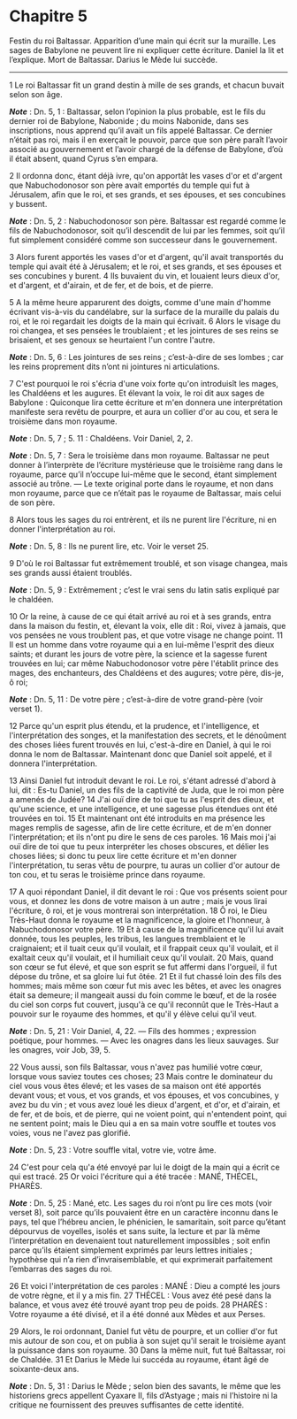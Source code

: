 # Chapitre 5

Festin du roi Baltassar.
Apparition d’une main qui écrit sur la muraille.
Les sages de Babylone ne peuvent lire ni expliquer cette écriture.
Daniel la lit et l’explique.
Mort de Baltassar.
Darius le Mède lui succède.

***

1 Le roi Baltassar fit un grand destin à mille de ses grands, et chacun buvait selon son âge.

***Note*** :  Dn. 5, 1 : Baltassar, selon l’opinion la plus probable, est le fils du dernier roi de Babylone, Nabonide ; du moins Nabonide, dans ses inscriptions, nous apprend qu’il avait un fils appelé Baltassar. Ce dernier n’était pas roi, mais il en exerçait le pouvoir, parce que son père paraît l’avoir associé au gouvernement et l’avoir chargé de la défense de Babylone, d’où il était absent, quand Cyrus s’en empara.

2 Il ordonna donc, étant déjà ivre, qu'on apportât les vases d'or et d'argent que Nabuchodonosor son père avait emportés du temple qui fut à Jérusalem, afin que le roi, et ses grands, et ses épouses, et ses concubines y bussent.

***Note*** :  Dn. 5, 2 : Nabuchodonosor son père. Baltassar est regardé comme le fils de Nabuchodonosor, soit qu’il descendit de lui par les femmes, soit qu’il fut simplement considéré comme son successeur dans le gouvernement.

3 Alors furent apportés les vases d'or et d'argent, qu'il avait transportés du temple qui avait été à Jérusalem; et le roi, et ses grands, et ses épouses et ses concubines y burent. 4 Ils buvaient du vin, et louaient leurs dieux d'or, et d'argent, et d'airain, et de fer, et de bois, et de pierre.


5 A la même heure apparurent des doigts, comme d'une main d'homme écrivant vis-à-vis du candélabre, sur la surface de la muraille du palais du roi, et le roi regardait les doigts de la main qui écrivait. 6 Alors le visage du roi changea, et ses pensées le troublaient ; et les jointures de ses reins se brisaient, et ses genoux se heurtaient l'un contre l'autre.

***Note*** :  Dn. 5, 6 : Les jointures de ses reins ; c’est-à-dire de ses lombes ; car les reins proprement dits n’ont ni jointures ni articulations.

7 C'est pourquoi le roi s'écria d'une voix forte qu'on introduisît les mages, les Chaldéens et les augures. Et élevant la voix, le roi dit aux sages de Babylone : Quiconque lira cette écriture et m'en donnera une interprétation manifeste sera revêtu de pourpre, et aura un collier d'or au cou, et sera le troisième dans mon royaume.

***Note*** :  Dn. 5, 7 ; 5. 11 : Chaldéens. Voir Daniel, 2, 2.

***Note*** :  Dn. 5, 7 : Sera le troisième dans mon royaume. Baltassar ne peut donner à l’interprète de l’écriture mystérieuse que le troisième rang dans le royaume, parce qu’il n’occupe lui-même que le second, étant simplement associé au trône. ― Le texte original porte dans le royaume, et non dans mon royaume, parce que ce n’était pas le royaume de Baltassar, mais celui de son père.

8 Alors tous les sages du roi entrèrent, et ils ne purent lire l'écriture, ni en donner l'interprétation au roi.

***Note*** :  Dn. 5, 8 : Ils ne purent lire, etc. Voir le verset 25.

9 D'où le roi Baltassar fut extrêmement troublé, et son visage changea, mais ses grands aussi étaient troublés.

***Note*** :  Dn. 5, 9 : Extrêmement ; c’est le vrai sens du latin satis expliqué par le chaldéen.

10 Or la reine, à cause de ce qui était arrivé au roi et à ses grands, entra dans la maison du festin, et, élevant la voix, elle dit : Roi, vivez à jamais, que vos pensées ne vous troublent pas, et que votre visage ne change point. 11 Il est un homme dans votre royaume qui a en lui-même l'esprit des dieux saints; et durant les jours de votre père, la science et la sagesse furent trouvées en lui; car même Nabuchodonosor votre père l'établit prince des mages, des enchanteurs, des Chaldéens et des augures; votre père, dis-je, ô roi;

***Note*** :  Dn. 5, 11 : De votre père ; c’est-à-dire de votre grand-père (voir verset 1).

12 Parce qu'un esprit plus étendu, et la prudence, et l'intelligence, et l'interprétation des songes, et la manifestation des secrets, et le dénoûment des choses liées furent trouvés en lui, c'est-à-dire en Daniel, à qui le roi donna le nom de Baltassar. Maintenant donc que Daniel soit appelé, et il donnera l'interprétation.


13 Ainsi Daniel fut introduit devant le roi. Le roi, s'étant adressé d'abord à lui, dit : Es-tu Daniel, un des fils de la captivité de Juda, que le roi mon père a amenés de Judée? 14 J'ai ouï dire de toi que tu as l'esprit des dieux, et qu'une science, et une intelligence, et une sagesse plus étendues ont été trouvées en toi. 15 Et maintenant ont été introduits en ma présence les mages remplis de sagesse, afin de lire cette écriture, et de m'en donner l'interprétation; et ils n'ont pu dire le sens de ces paroles. 16 Mais moi j'ai ouï dire de toi que tu peux interpréter les choses obscures, et délier les choses liées; si donc tu peux lire cette écriture et m'en donner l'interprétation, tu seras vêtu de pourpre, tu auras un collier d'or autour de ton cou, et tu seras le troisième prince dans royaume.


17 A quoi répondant Daniel, il dit devant le roi : Que vos présents soient pour vous, et donnez les dons de votre maison à un autre ; mais je vous lirai l'écriture, ô roi, et je vous montrerai son interprétation. 18 Ô roi, le Dieu Très-Haut donna le royaume et la magnificence, la gloire et l'honneur, à Nabuchodonosor votre père. 19 Et à cause de la magnificence qu'il lui avait donnée, tous les peuples, les tribus, les langues tremblaient et le craignaient; et il tuait ceux qu'il voulait, et il frappait ceux qu'il voulait, et il exaltait ceux qu'il voulait, et il humiliait ceux qu'il voulait. 20 Mais, quand son cœur se fut élevé, et que son esprit se fut affermi dans l'orgueil, il fut dépose du trône, et sa gloire lui fut ôtée. 21 Et il fut chassé loin des fils des hommes; mais même son cœur fut mis avec les bêtes, et avec les onagres était sa demeure; il mangeait aussi du foin comme le bœuf, et de la rosée du ciel son corps fut couvert, jusqu'à ce qu'il reconnût que le Très-Haut a pouvoir sur le royaume des
hommes, et qu'il y élève celui qu'il veut.

***Note*** :  Dn. 5, 21 : Voir Daniel, 4, 22. ― Fils des hommes ; expression poétique, pour hommes. ― Avec les onagres dans les lieux sauvages. Sur les onagres, voir Job, 39, 5.

22 Vous aussi, son fils Baltassar, vous n'avez pas humilié votre cœur, lorsque vous saviez toutes ces choses; 23 Mais contre le dominateur du ciel vous vous êtes élevé; et les vases de sa maison ont été apportés devant vous; et vous, et vos grands, et vos épouses, et vos concubines, y avez bu du vin ; et vous avez loué les dieux d'argent, et d'or, et d'airain, et de fer, et de bois, et de pierre, qui ne voient point, qui n'entendent point, qui ne sentent point; mais le Dieu qui a en sa main votre souffle et toutes vos voies, vous ne l'avez pas glorifié.

***Note*** :  Dn. 5, 23 : Votre souffle vital, votre vie, votre âme.

24 C'est pour cela qu'a été envoyé par lui le doigt de la main qui a écrit ce qui est tracé. 25 Or voici l'écriture qui a été tracée : MANÉ, THÉCEL, PHARÈS.

***Note*** :  Dn. 5, 25 : Mané, etc. Les sages du roi n’ont pu lire ces mots (voir verset 8), soit parce qu’ils pouvaient être en un caractère inconnu dans le pays, tel que l’hébreu ancien, le phénicien, le samaritain, soit parce qu’étant dépourvus de voyelles, isolés et sans suite, la lecture et par là même l’interprétation en devenaient tout naturellement impossibles ; soit enfin parce qu’ils étaient simplement exprimés par leurs lettres initiales ; hypothèse qui n’a rien d’invraisemblable, et qui exprimerait parfaitement l’embarras des sages du roi.

26 Et voici l'interprétation de ces paroles : MANÉ : Dieu a compté les jours de votre règne, et il y a mis fin. 27 THÉCEL : Vous avez été pesé dans la balance, et vous avez été trouvé ayant trop peu de poids. 28 PHARÈS : Votre royaume a été divisé, et il a été donné aux Mèdes et aux Perses.


29 Alors, le roi ordonnant, Daniel fut vêtu de pourpre, et un collier d'or fut mis autour de son cou, et on publia à son sujet qu'il serait le troisième ayant la puissance dans son royaume. 30 Dans la même nuit, fut tué Baltassar, roi de Chaldée. 31 Et Darius le Mède lui succéda au royaume, étant âgé de soixante-deux ans.

***Note*** :  Dn. 5, 31 : Darius le Mède ; selon bien des savants, le même que les historiens grecs appellent Cyaxare II, fils d’Astyage ; mais ni l’histoire ni la critique ne fournissent des preuves suffisantes de cette identité.

